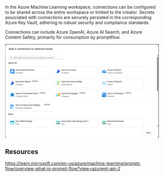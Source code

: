 In the Azure Machine Learning workspace, connections can be configured to be shared across the entire workspace or limited to the creator. Secrets associated with connections are securely persisted in the corresponding Azure Key Vault, adhering to robust security and compliance standards.

Connections can include Azure OpenAI, Azure AI Search, and Azure Content Safety, primarily for consumption by promptflow.

![AML connections](../00-assets/images/aml_connections.png "AML connections")

## Resources
https://learn.microsoft.com/en-us/azure/machine-learning/prompt-flow/overview-what-is-prompt-flow?view=azureml-api-2
